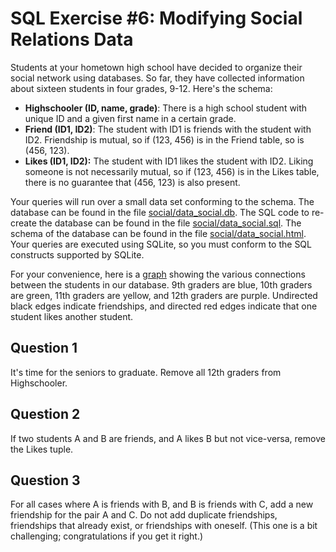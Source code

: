 # SQL Exercise #6: Modifying Social Relations Data

Students at your hometown high school have decided to organize their social network using databases. So far, they have collected information about sixteen students in four grades, 9-12. Here's the schema:

- **Highschooler (ID, name, grade)**: There is a high school student with unique ID and a given first name in a certain grade.
- **Friend (ID1, ID2)**: The student with ID1 is friends with the student with ID2. Friendship is mutual, so if (123, 456) is in the Friend table, so is (456, 123).
- **Likes (ID1, ID2):** The student with ID1 likes the student with ID2. Liking someone is not necessarily mutual, so if (123, 456) is in the Likes table, there is no guarantee that (456, 123) is also present.

Your queries will run over a small data set conforming to the schema. The database can be found in the file [social/data_social.db](social/data_social.db). The SQL code to re-create the database can be found in the file [social/data_social.sql](social/data_social.sql). The schema of the database can be found in the file [social/data_social.html](data/data_social.html). Your queries are executed using SQLite, so you must conform to the SQL constructs supported by SQLite.

For your convenience, here is a [graph](social/data_social.png) showing the various connections between the students in our database. 9th graders are blue, 10th graders are green, 11th graders are yellow, and 12th graders are purple. Undirected black edges indicate friendships, and directed red edges indicate that one student likes another student.

## Question 1

It's time for the seniors to graduate. Remove all 12th graders from Highschooler.

## Question 2

If two students A and B are friends, and A likes B but not vice-versa, remove the Likes tuple.

## Question 3

For all cases where A is friends with B, and B is friends with C, add a new friendship for the pair A and C. Do not add duplicate friendships, friendships that already exist, or friendships with oneself. (This one is a bit challenging; congratulations if you get it right.)

